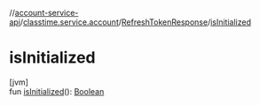 //[account-service-api](../../../index.md)/[classtime.service.account](../index.md)/[RefreshTokenResponse](index.md)/[isInitialized](is-initialized.md)

# isInitialized

[jvm]\
fun [isInitialized](is-initialized.md)(): [Boolean](https://kotlinlang.org/api/latest/jvm/stdlib/kotlin/-boolean/index.html)
